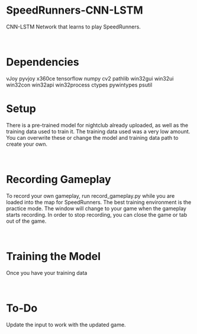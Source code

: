 # SpeedRunners-CNN-LSTM

CNN-LSTM Network that learns to play SpeedRunners.

&nbsp;

# Dependencies

vJoy
pyvjoy
x360ce
tensorflow
numpy
cv2
pathlib
win32gui
win32ui
win32con
win32api
win32process
ctypes
pywintypes
psutil

# Setup

There is a pre-trained model for nightclub already uploaded, as well as the training data used to train it. The training data used was a very low amount. You can overwrite these or change the model and training data path to create your own.

&nbsp;

# Recording Gameplay

To record your own gameplay, run record_gameplay.py while you are loaded into the map for SpeedRunners. The best training environment is the practice mode. The window will change to your game when the gameplay starts recording. In order to stop recording, you can close the game or tab out of the game.

&nbsp;

# Training the Model

Once you have your training data

&nbsp;

# To-Do

Update the input to work with the updated game.
